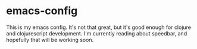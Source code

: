 emacs-config
============

This is my emacs config. It's not that great, but it's good enough for clojure and clojurescript development.
I'm currently reading about speedbar, and hopefully that will be working soon.
